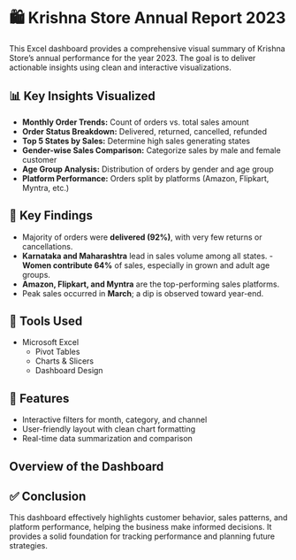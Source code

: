 # 🛍 Krishna Store Annual Report 2023

This Excel dashboard provides a comprehensive visual summary of Krishna Store’s annual performance for the year 2023. The goal is to deliver actionable insights using clean and interactive visualizations.

## 📊 Key Insights Visualized

- **Monthly Order Trends:** Count of orders vs. total sales amount
- **Order Status Breakdown:** Delivered, returned, cancelled, refunded
- **Top 5 States by Sales:** Determine high sales generating states
- **Gender-wise Sales Comparison:** Categorize sales by male and female customer
- **Age Group Analysis:** Distribution of orders by gender and age group
- **Platform Performance:** Orders split by platforms (Amazon, Flipkart, Myntra, etc.)

## 🧠 Key Findings

- Majority of orders were **delivered (92%)**, with very few returns or cancellations.
- **Karnataka and Maharashtra** lead in sales volume among all states.
-**Women contribute 64%** of sales, especially in grown and adult age groups.
- **Amazon, Flipkart, and Myntra** are the top-performing sales platforms.
- Peak sales occurred in **March**; a dip is observed toward year-end.

## 🧰 Tools Used

- Microsoft Excel  
  - Pivot Tables  
  - Charts & Slicers  
  - Dashboard Design

## 🎯 Features

- Interactive filters for month, category, and channel
- User-friendly layout with clean chart formatting
- Real-time data summarization and comparison

## Overview of the Dashboard



## ✅ Conclusion

This dashboard effectively highlights customer behavior, sales patterns, and platform performance, helping the business make informed decisions. It provides a solid foundation for tracking performance and planning future strategies.
